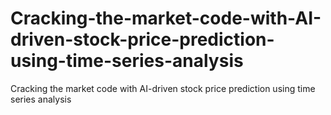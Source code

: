 # Cracking-the-market-code-with-AI-driven-stock-price-prediction-using-time-series-analysis
Cracking the market code with AI-driven stock price prediction using time series analysis
